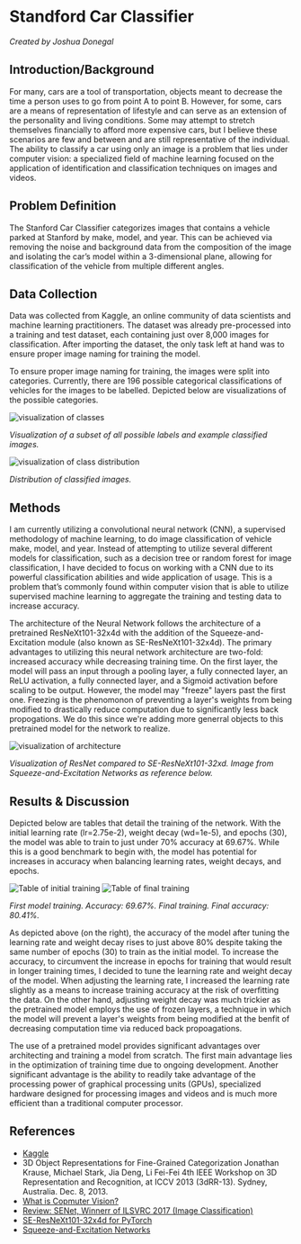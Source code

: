 # Standford Car Classifier
_Created by Joshua Donegal_

## Introduction/Background
For many, cars are a tool of transportation, objects meant to decrease the time a person uses to go from point A to point B. However, for some, cars are a means of representation of lifestyle and can serve as an extension of the personality and living conditions. Some may attempt to stretch themselves financially to afford more expensive cars, but I believe these scenarios are few and between and are still representative of the individual. The ability to classify a car using only an image is a problem that lies under computer vision: a specialized field of machine learning focused on the application of identification and classification techniques on images and videos.

## Problem Definition
The Stanford Car Classifier categorizes images that contains a vehicle parked at Stanford by make, model, and year. This can be achieved via removing the noise and background data from the composition of the image and isolating the car’s model within a 3-dimensional plane, allowing for classification of the vehicle from multiple different angles.

## Data Collection
Data was collected from Kaggle, an online community of data scientists and machine learning practitioners. The dataset was already pre-processed into a training and test dataset, each containing just over 8,000 images for classification. After importing the dataset, the only task left at hand was to ensure proper image naming for training the model.

To ensure proper image naming for training, the images were split into categories. Currently, there are 196 possible categorical classifications of vehicles for the images to be labelled. Depicted below are visualizations of the possible categories.

![visualization of classes](/img/class_visualizations.png)

*Visualization of a subset of all possible labels and example classified images.*

![visualization of class distribution](/img/class_distribution.png)

*Distribution of classified images.*

## Methods
I am currently utilizing a convolutional neural network (CNN), a supervised methodology of machine learning, to do image classification of vehicle make, model, and year. Instead of attempting to utilize several different models for classification, such as a decision tree or random forest for image classification, I have decided to focus on working with a CNN due to its powerful classification abilities and wide application of usage. This is a problem that’s commonly found within computer vision that is able to utilize supervised machine learning to aggregate the training and testing data to increase accuracy.

The architecture of the Neural Network follows the architecture of a pretrained ResNeXt101-32x4d with the addition of the Squeeze-and-Excitation module (also known as SE-ResNeXt101-32x4d). The primary advantages to utilizing this neural network architecture are two-fold: increased accuracy while decreasing training time. On the first layer, the model will pass an input through a pooling layer, a fully connected layer, an ReLU activation, a fully connected layer, and a Sigmoid activation before scaling to be output. However, the model may "freeze" layers past the first one. Freezing is the phenomonon of preventing a layer's weights from being modified to drastically reduce computation due to significantly less back propogations. We do this since we're adding more generral objects to this pretrained model for the network to realize.

![visualization of architecture](/img/se-resnet_architecture.png)

*Visualization of ResNet compared to SE-ResNeXt101-32xd. Image from Squeeze-and-Excitation Networks as reference below.*


## Results & Discussion
Depicted below are tables that detail the training of the network. With the initial learning rate (lr=2.75e-2), weight decay (wd=1e-5), and epochs (30), the model was able to train to just under 70% accuracy at 69.67%. While this is a good benchmark to begin with, the model has potential for increases in accuracy when balancing learning rates, weight decays, and epochs.

![Table of initial training](/img/training_initial.png)       ![Table of final training](/img/training_final.png)

*First model training. Accuracy: 69.67%.*                            *Final training. Final accuracy: 80.41%.*

As depicted above (on the right), the accuracy of the model after tuning the learning rate and weight decay rises to just above 80% despite taking the same number of epochs (30) to train as the initial model. To increase the accuracy, to circumvent the increase in epochs for training that would result in longer training times, I decided to tune the learning rate and weight decay of the model. When adjusting the learning rate, I increased the learning rate slightly as a means to increase training accuracy at the risk of overfitting the data. On the other hand, adjusting weight decay was much trickier as the pretrained model employs the use of frozen layers, a technique in which the model will prevent a layer's weights from being modified at the benfit of decreasing computation time via reduced back propoagations.

The use of a pretrained model provides significant advantages over architecting and training a model from scratch. The first main advantage lies in the optimization of training time due to ongoing development. Another significant advantage is the ability to readily take advantage of the processing power of graphical processing units (GPUs), specialized hardware designed for processing images and videos and is much more efficient than a traditional computer processor.

## References
- [Kaggle](https://www.kaggle.com/getting-started/44916)
- 3D Object Representations for Fine-Grained Categorization Jonathan Krause, Michael Stark, Jia Deng, Li Fei-Fei 4th IEEE Workshop on 3D Representation and Recognition, at ICCV 2013 (3dRR-13). Sydney, Australia. Dec. 8, 2013.
- [What is Copmuter Vision?](https://machinelearningmastery.com/what-is-computer-vision/)
- [Review: SENet, Winnerr of ILSVRC 2017 (Image Classification)](https://towardsdatascience.com/review-senet-squeeze-and-excitation-network-winner-of-ilsvrc-2017-image-classification-a887b98b2883)
- [SE-ResNeXt101-32x4d for PyTorch](https://catalog.ngc.nvidia.com/orgs/nvidia/resources/se_resnext_for_pytorch)
- [Squeeze-and-Excitation Networks](https://arxiv.org/pdf/1709.01507.pdf)
